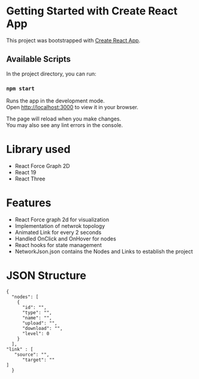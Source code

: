 # Getting Started with Create React App

This project was bootstrapped with [Create React App](https://github.com/facebook/create-react-app).

## Available Scripts

In the project directory, you can run:

### `npm start`

Runs the app in the development mode.\
Open [http://localhost:3000](http://localhost:3000) to view it in your browser.

The page will reload when you make changes.\
You may also see any lint errors in the console.

# Library used 

- React Force Graph 2D
- React 19
- React Three

# Features 

- React Force graph 2d for visualization
- Implementation of netwrok topology
- Animated Link for every 2 seconds
- Handled OnClick and OnHover for nodes 
- React hooks for state management
- NetworkJson.json contains the Nodes and Links to establish the project 

# JSON Structure 
```
{
  "nodes": [
    {
      "id": "",
      "type": "",
      "name": "",
      "upload": "",
      "download": "",
      "level": 0
    }
  ],
"link" : [
   "source": "",
      "target": ""
]
  }
